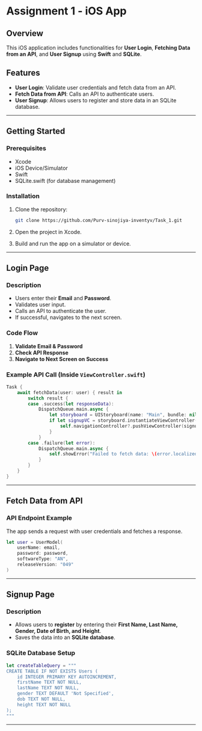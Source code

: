 # Assignment 1 - iOS App

## Overview

This iOS application includes functionalities for **User Login**, **Fetching Data from an API**, and **User Signup** using **Swift** and **SQLite**.

## Features

- **User Login**: Validate user credentials and fetch data from an API.
- **Fetch Data from API**: Calls an API to authenticate users.
- **User Signup**: Allows users to register and store data in an SQLite database.

---

##  Getting Started

### Prerequisites

- Xcode
- iOS Device/Simulator
- Swift
- SQLite.swift (for database management)

### Installation

1. Clone the repository:
    
    ```sh
    git clone https://github.com/Purv-sinojiya-inventyv/Task_1.git
    ```
    
2. Open the project in Xcode.
3. Build and run the app on a simulator or device.

---

## Login Page

### Description

- Users enter their **Email** and **Password**.
- Validates user input.
- Calls an API to authenticate the user.
- If successful, navigates to the next screen.

### Code Flow

1. **Validate Email & Password**
2. **Check API Response**
3. **Navigate to Next Screen on Success**

### Example API Call (Inside `ViewController.swift`)

```swift
Task {
    await fetchData(user: user) { result in
        switch result {
        case .success(let responseData):
            DispatchQueue.main.async {
                let storyboard = UIStoryboard(name: "Main", bundle: nil)
                if let signupVC = storyboard.instantiateViewController(withIdentifier: "SignupViewController") as? SignupViewController {
                    self.navigationController?.pushViewController(signupVC, animated: true)
                }
            }
        case .failure(let error):
            DispatchQueue.main.async {
                self.showError("Failed to fetch data: \(error.localizedDescription)")
            }
        }
    }
}
```

---

## Fetch Data from API

### API Endpoint Example

The app sends a request with user credentials and fetches a response.

```swift
let user = UserModel(
    userName: email,
    password: password,
    softwareType: "AN",
    releaseVersion: "049"
)
```

---

## Signup Page

### Description

- Allows users to **register** by entering their **First Name, Last Name, Gender, Date of Birth, and Height**.
- Saves the data into an **SQLite database**.

### SQLite Database Setup

```swift
let createTableQuery = """
CREATE TABLE IF NOT EXISTS Users (
    id INTEGER PRIMARY KEY AUTOINCREMENT,
    firstName TEXT NOT NULL,
    lastName TEXT NOT NULL,
    gender TEXT DEFAULT 'Not Specified',
    dob TEXT NOT NULL,
    height TEXT NOT NULL
);
"""
```

---

